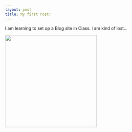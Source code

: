 ```yaml
---
layout: post
title: My first Post!
---
```


I am learning to set up a Blog site in Class. I am  kind of lost...

<img src="https://grantcardonetv.com/wp-content/uploads/2017/05/FeelingLost-624x351.jpg" width ="300"/>

